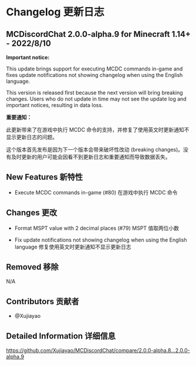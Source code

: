 # Changelog 更新日志

## MCDiscordChat 2.0.0-alpha.9 for Minecraft 1.14+ - 2022/8/10

**Important notice:**

This update brings support for executing MCDC commands in-game and fixes update notifications not showing changelog when using the English language.

This version is released first because the next version will bring breaking changes. Users who do not update in time may not see the update log and important notices, resulting in data loss.

**重要通知：**

此更新带来了在游戏中执行 MCDC 命令的支持，并修复了使用英文时更新通知不显示更新日志的问题。

这个版本首先发布是因为下一个版本会带来破坏性改动 (breaking changes)。没有及时更新的用户可能会因看不到更新日志和重要通知而导致数据丢失。

## New Features 新特性

- Execute MCDC commands in-game (#80)
  在游戏中执行 MCDC 命令

## Changes 更改

- Format MSPT value with 2 decimal places (#79)
  MSPT 值取两位小数

- Fix update notifications not showing changelog when using the English language
  修复使用英文时更新通知不显示更新日志

## Removed 移除

N/A

## Contributors 贡献者

- @Xujiayao

## Detailed Information 详细信息

https://github.com/Xujiayao/MCDiscordChat/compare/2.0.0-alpha.8...2.0.0-alpha.9